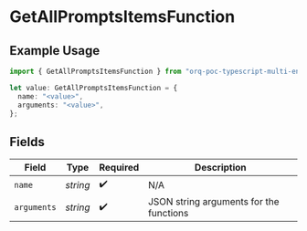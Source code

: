 # GetAllPromptsItemsFunction

## Example Usage

```typescript
import { GetAllPromptsItemsFunction } from "orq-poc-typescript-multi-env-version/models/operations";

let value: GetAllPromptsItemsFunction = {
  name: "<value>",
  arguments: "<value>",
};
```

## Fields

| Field                                   | Type                                    | Required                                | Description                             |
| --------------------------------------- | --------------------------------------- | --------------------------------------- | --------------------------------------- |
| `name`                                  | *string*                                | :heavy_check_mark:                      | N/A                                     |
| `arguments`                             | *string*                                | :heavy_check_mark:                      | JSON string arguments for the functions |